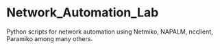 # Network_Automation_Lab
Python scripts for network automation using Netmiko, NAPALM, ncclient, Paramiko among many others.
